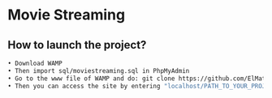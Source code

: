 # Movie Streaming
## How to launch the project?
```sh
• Download WAMP
• Then import sql/moviestreaming.sql in PhpMyAdmin
• Go to the www file of WAMP and do: git clone https://github.com/ElMatteo/movieStreaming.git
• Then you can access the site by entering "localhost/PATH_TO_YOUR_PROJECT"
```
